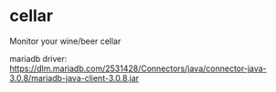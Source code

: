 # cellar
Monitor your wine/beer cellar



mariadb driver:\
https://dlm.mariadb.com/2531428/Connectors/java/connector-java-3.0.8/mariadb-java-client-3.0.8.jar

